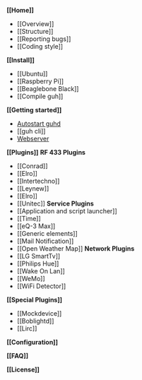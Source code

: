 **[[Home]]**
* [[Overview]]
* [[Structure]]
* [[Reporting bugs]]
* [[Coding style]]

**[[Install]]**
* [[Ubuntu]]
* [[Raspberry Pi]]
* [[Beaglebone Black]]
* [[Compile guh]]

**[[Getting started]]**
* [Autostart guhd](https://github.com/guh/guh/wiki/Getting-started#autostart-guhd)
* [[guh cli]]
* [Webserver](https://github.com/guh/guh/wiki/Getting-started#guh-webserver)

**[[Plugins]]**
**RF 433 Plugins**
* [[Conrad]]
* [[Elro]]
* [[Intertechno]]
* [[Leynew]]
* [[Elro]]
* [[Unitec]]
**Service Plugins**
* [[Application and script launcher]]
* [[Time]]
* [[eQ-3 Max]]
* [[Generic elements]]
* [[Mail Notification]]
* [[Open Weather Map]]
**Network Plugins**
* [[LG SmartTv]]
* [[Philips Hue]]
* [[Wake On Lan]]
* [[WeMo]]
* [[WiFi Detector]]

**[[Special Plugins]]**
* [[Mockdevice]]
* [[Boblightd]]
* [[Lirc]]
    
**[[Configuration]]**

**[[FAQ]]**

**[[License]]**
